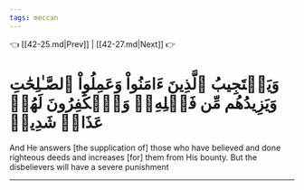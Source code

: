 ```yaml
---
tags: meccan
---
```


👈 [[42-25.md|Prev]] | [[42-27.md|Next]] 👉

# وَيَسۡتَجِيبُ ٱلَّذِينَ ءَامَنُواْ وَعَمِلُواْ ٱلصَّـٰلِحَٰتِ وَيَزِيدُهُم مِّن فَضۡلِهِۦۚ وَٱلۡكَٰفِرُونَ لَهُمۡ عَذَابٞ شَدِيدٞ

And He answers [the supplication of] those who have believed and done righteous deeds and increases [for] them from His bounty. But the disbelievers will have a severe punishment

---

